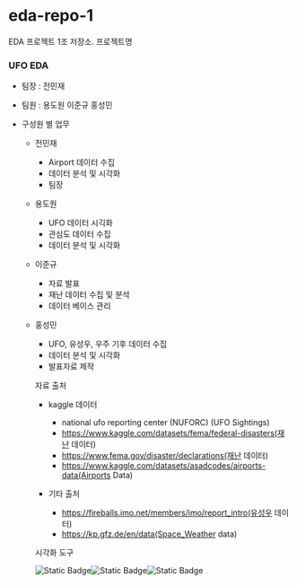 # eda-repo-1
EDA 프로젝트 1조 저장소. 프로젝트명 
### UFO EDA
- 팀장 : 전민재
- 팀원 : 용도원 이준규 홍성민

- 구성원 별 업무
  - 전민재
      - Airport 데이터 수집
      - 데이터 분석 및 시각화
      - 팀장
  - 용도원
      - UFO 데이터 시긱화
      - 관심도 데이터 수집
      - 데이터 분석 및 시각화
  - 이준규
      - 자료 발표
      - 재난 데이터 수집 및 분석
      - 데이터 베이스 관리
  - 홍성민
      - UFO, 유성우, 우주 기후 데이터 수집
      - 데이터 분석 및 시각화
      - 발표자료 제작
   
    자료 출처
    - kaggle 데이터
      - national ufo reporting center (NUFORC) (UFO Sightings)
      - https://www.kaggle.com/datasets/fema/federal-disasters(재난 데이터)
      - https://www.fema.gov/disaster/declarations(재난 데이터)
      -  https://www.kaggle.com/datasets/asadcodes/airports-data(Airports Data)

    - 기타 출처
      -  https://fireballs.imo.net/members/imo/report_intro(유성우 데이터)
      - https://kp.gfz.de/en/data(Space_Weather data)
     
    시각화 도구</br>
    
    ![Static Badge](https://img.shields.io/badge/PYTHON-BOKEH-lightblue?style=plastic&logo=Python&logoColor=white)![Static Badge](https://img.shields.io/badge/PYTHON-PLOTLY-purplle?style=plastic&logo=Python&logoColor=white)![Static Badge](https://img.shields.io/badge/PYTHON-PANDAS-orange?style=plastic&logo=Python&logoColor=white)





  
    
